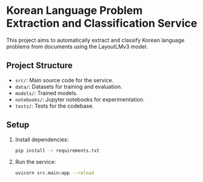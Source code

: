 # Korean Language Problem Extraction and Classification Service

This project aims to automatically extract and classify Korean language problems from documents using the LayoutLMv3 model.

## Project Structure

-   `src/`: Main source code for the service.
-   `data/`: Datasets for training and evaluation.
-   `models/`: Trained models.
-   `notebooks/`: Jupyter notebooks for experimentation.
-   `tests/`: Tests for the codebase.

## Setup

1.  Install dependencies:
    ```bash
    pip install -r requirements.txt
    ```

2.  Run the service:
    ```bash
    uvicorn src.main:app --reload
    ```
